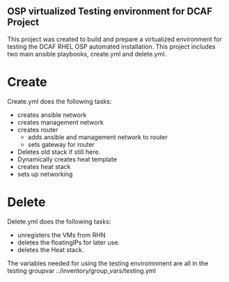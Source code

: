## OSP virtualized Testing environment for DCAF Project 
This project was created to build and prepare a virtualized environment for
testing the DCAF RHEL OSP automated installation.  This project includes two
main ansible playbooks, create.yml and delete.yml.

# Create
Create.yml does the following tasks:
- creates ansible network
- creates management network
- creates router
   - adds ansible and management network to router
   - sets gateway for router
- Deletes old stack if still here.
- Dynamically creates heat template
- creates heat stack
- sets up networking 

# Delete
Delete.yml does the following tasks:
- unregisters the VMs from RHN
- deletes the floatingIPs for later use.
- deletes the Heat stack.

The variables needed for using the testing enviromnment are all in the testing groupvar
../inventory/group_vars/testing.yml

 
